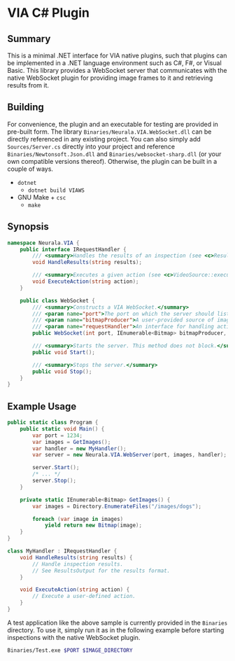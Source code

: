 # VIA C# Plugin

## Summary

This is a minimal .NET interface for VIA native plugins, such that plugins can be implemented in a .NET language environment such as C#, F#, or Visual Basic. This library provides a WebSocket server that communicates with the native WebSocket plugin for providing image frames to it and retrieving results from it.

## Building

For convenience, the plugin and an executable for testing are provided in pre-built form. The library `Binaries/Neurala.VIA.WebSocket.dll` can be directly referenced in any existing project. You can also simply add `Sources/Server.cs` directly into your project and reference `Binaries/Newtonsoft.Json.dll` and `Binaries/websocket-sharp.dll` (or your own compatible versions thereof). Otherwise, the plugin can be built in a couple of ways.

- `dotnet`
  - `dotnet build VIAWS`
- GNU Make + `csc`
  - `make`

## Synopsis

```csharp
namespace Neurala.VIA {
    public interface IRequestHandler {
        /// <summary>Handles the results of an inspection (see <c>ResultsOutput::operator()</c>).</summary>
        void HandleResults(string results);

        /// <summary>Executes a given action (see <c>VideoSource::execute</c>).</summary>
        void ExecuteAction(string action);
    }

    public class WebSocket {
        /// <summary>Constructs a VIA WebSocket.</summary>
        /// <param name="port">The port on which the server should listen.</param>
        /// <param name="bitmapProducer">A user-provided source of image frames.</param>
        /// <param name="requestHandler">An interface for handling actions and inspection results.</param>
        public WebSocket(int port, IEnumerable<Bitmap> bitmapProducer, IRequestHandler requestHandler);

        /// <summary>Starts the server. This method does not block.</summary>
        public void Start();

        /// <summary>Stops the server.</summary>
        public void Stop();
    }
}
```

## Example Usage

```csharp
public static class Program {
    public static void Main() {
        var port = 1234;
        var images = GetImages();
        var handler = new MyHandler();
        var server = new Neurala.VIA.WebServer(port, images, handler);

        server.Start();
        /* ... */
        server.Stop();
    }

    private static IEnumerable<Bitmap> GetImages() {
        var images = Directory.EnumerateFiles("/images/dogs");

        foreach (var image in images)
            yield return new Bitmap(image);
    }
}

class MyHandler : IRequestHandler {
    void HandleResults(string results) {
        // Handle inspection results.
        // See ResultsOutput for the results format.
    }

    void ExecuteAction(string action) {
        // Execute a user-defined action.
    }
}
```

A test application like the above sample is currently provided in the `Binaries` directory. To use it, simply run it as in the following example before starting inspections with the native WebSocket plugin.

```bash
Binaries/Test.exe $PORT $IMAGE_DIRECTORY
```

